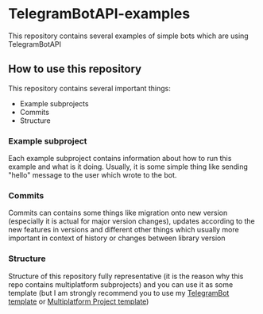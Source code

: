 # TelegramBotAPI-examples

This repository contains several examples of simple bots which are using TelegramBotAPI

## How to use this repository

This repository contains several important things:

* Example subprojects
* Commits
* Structure

### Example subproject

Each example subproject contains information about how to run this example and what is it
doing. Usually, it is some simple thing like sending "hello" message to the user which
wrote to the bot.

### Commits

Commits can contains some things like migration onto new version (especially it is actual
for major version changes), updates according to the new features in versions and
different other things which usually more important in context of history or changes
between library version

### Structure

Structure of this repository fully representative (it is the reason why this repo
contains multiplatform subprojects) and you can use it as some template (but I am strongly
recommend you to use my
[TelegramBot template](https://github.com/InsanusMokrassar/TelegramBotAPI-bot_template) or
[Multiplatform Project template](https://github.com/InsanusMokrassar/KotlinMultiplatformProjectTemplate))

